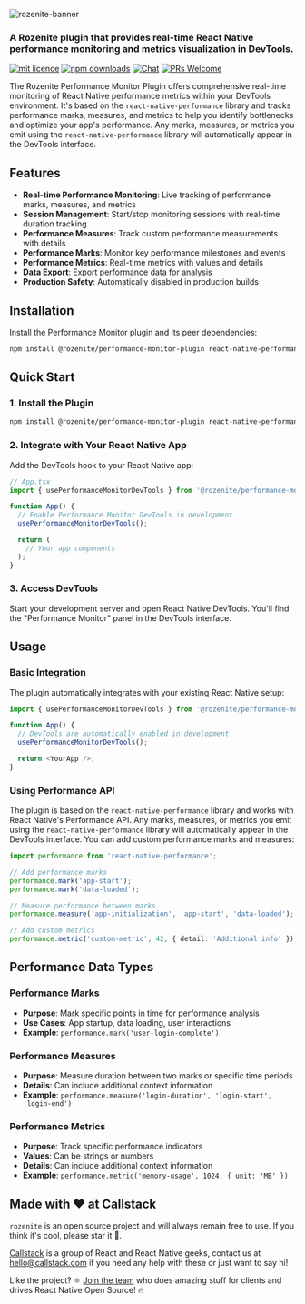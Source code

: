 ![rozenite-banner](https://www.rozenite.dev/rozenite-banner.jpg)

### A Rozenite plugin that provides real-time React Native performance monitoring and metrics visualization in DevTools.

[![mit licence][license-badge]][license] [![npm downloads][npm-downloads-badge]][npm-downloads] [![Chat][chat-badge]][chat] [![PRs Welcome][prs-welcome-badge]][prs-welcome]

The Rozenite Performance Monitor Plugin offers comprehensive real-time monitoring of React Native performance metrics within your DevTools environment. It's based on the `react-native-performance` library and tracks performance marks, measures, and metrics to help you identify bottlenecks and optimize your app's performance. Any marks, measures, or metrics you emit using the `react-native-performance` library will automatically appear in the DevTools interface.

## Features

- **Real-time Performance Monitoring**: Live tracking of performance marks, measures, and metrics
- **Session Management**: Start/stop monitoring sessions with real-time duration tracking
- **Performance Measures**: Track custom performance measurements with details
- **Performance Marks**: Monitor key performance milestones and events
- **Performance Metrics**: Real-time metrics with values and details
- **Data Export**: Export performance data for analysis
- **Production Safety**: Automatically disabled in production builds

## Installation

Install the Performance Monitor plugin and its peer dependencies:

```bash
npm install @rozenite/performance-monitor-plugin react-native-performance
```

## Quick Start

### 1. Install the Plugin

```bash
npm install @rozenite/performance-monitor-plugin react-native-performance
```

### 2. Integrate with Your React Native App

Add the DevTools hook to your React Native app:

```typescript
// App.tsx
import { usePerformanceMonitorDevTools } from '@rozenite/performance-monitor-plugin';

function App() {
  // Enable Performance Monitor DevTools in development
  usePerformanceMonitorDevTools();

  return (
    // Your app components
  );
}
```

### 3. Access DevTools

Start your development server and open React Native DevTools. You'll find the "Performance Monitor" panel in the DevTools interface.

## Usage

### Basic Integration

The plugin automatically integrates with your existing React Native setup:

```typescript
import { usePerformanceMonitorDevTools } from '@rozenite/performance-monitor-plugin';

function App() {
  // DevTools are automatically enabled in development
  usePerformanceMonitorDevTools();

  return <YourApp />;
}
```

### Using Performance API

The plugin is based on the `react-native-performance` library and works with React Native's Performance API. Any marks, measures, or metrics you emit using the `react-native-performance` library will automatically appear in the DevTools interface. You can add custom performance marks and measures:

```typescript
import performance from 'react-native-performance';

// Add performance marks
performance.mark('app-start');
performance.mark('data-loaded');

// Measure performance between marks
performance.measure('app-initialization', 'app-start', 'data-loaded');

// Add custom metrics
performance.metric('custom-metric', 42, { detail: 'Additional info' });
```

## Performance Data Types

### Performance Marks

- **Purpose**: Mark specific points in time for performance analysis
- **Use Cases**: App startup, data loading, user interactions
- **Example**: `performance.mark('user-login-complete')`

### Performance Measures

- **Purpose**: Measure duration between two marks or specific time periods
- **Details**: Can include additional context information
- **Example**: `performance.measure('login-duration', 'login-start', 'login-end')`

### Performance Metrics

- **Purpose**: Track specific performance indicators
- **Values**: Can be strings or numbers
- **Details**: Can include additional context information
- **Example**: `performance.metric('memory-usage', 1024, { unit: 'MB' })`

## Made with ❤️ at Callstack

`rozenite` is an open source project and will always remain free to use. If you think it's cool, please star it 🌟.

[Callstack][callstack-readme-with-love] is a group of React and React Native geeks, contact us at [hello@callstack.com](mailto:hello@callstack.com) if you need any help with these or just want to say hi!

Like the project? ⚛️ [Join the team](https://callstack.com/careers/?utm_campaign=Senior_RN&utm_source=github&utm_medium=readme) who does amazing stuff for clients and drives React Native Open Source! 🔥

[callstack-readme-with-love]: https://callstack.com/?utm_source=github.com&utm_medium=referral&utm_campaign=rozenite&utm_term=readme-with-love
[license-badge]: https://img.shields.io/npm/l/rozenite?style=for-the-badge
[license]: https://github.com/callstackincubator/rozenite/blob/main/LICENSE
[npm-downloads-badge]: https://img.shields.io/npm/dm/rozenite?style=for-the-badge
[npm-downloads]: https://www.npmjs.com/package/@rozenite/performance-monitor-plugin
[prs-welcome-badge]: https://img.shields.io/badge/PRs-welcome-brightgreen.svg?style=for-the-badge
[prs-welcome]: https://github.com/callstackincubator/rozenite/blob/main/CONTRIBUTING.md
[chat-badge]: https://img.shields.io/discord/426714625279524876.svg?style=for-the-badge
[chat]: https://discord.gg/xgGt7KAjxv
